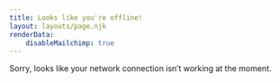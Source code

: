 ```yaml
---
title: Looks like you're offline!
layout: layouts/page.njk
renderData:
    disableMailchimp: true
---
```

Sorry, looks like your network connection isn’t working at the moment.
